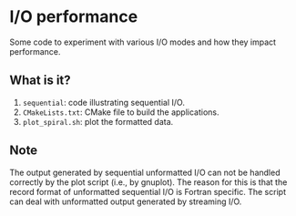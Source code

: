 # I/O performance

Some code to experiment with various I/O modes and how they impact performance.


## What is it?

1. `sequential`: code illustrating sequential I/O.
1. `CMakeLists.txt`: CMake file to build the applications.
1. `plot_spiral.sh`: plot the formatted data.


## Note

The output generated by sequential unformatted I/O can not be handled correctly
by the plot script (i.e., by gnuplot).  The reason for this is that the record
format of unformatted sequential I/O is Fortran specific.  The script can deal
with unformatted output generated by streaming I/O.
